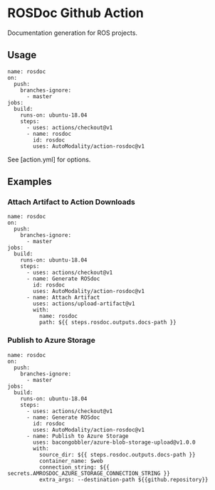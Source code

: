 # ROSDoc Github Action
Documentation generation for ROS projects.



## Usage

```
name: rosdoc
on:
  push:
    branches-ignore:
      - master
jobs:
  build:
    runs-on: ubuntu-18.04
    steps:
      - uses: actions/checkout@v1
      - name: rosdoc
        id: rosdoc
        uses: AutoModality/action-rosdoc@v1
```

See [action.yml] for options.


## Examples

### Attach Artifact to Action Downloads

```
name: rosdoc
on:
  push:
    branches-ignore:
      - master
jobs:
  build:
    runs-on: ubuntu-18.04
    steps:
      - uses: actions/checkout@v1
      - name: Generate ROSdoc
        id: rosdoc
        uses: AutoModality/action-rosdoc@v1
      - name: Attach Artifact
        uses: actions/upload-artifact@v1
        with:
          name: rosdoc
          path: ${{ steps.rosdoc.outputs.docs-path }}
```


### Publish to Azure Storage


```
name: rosdoc
on:
  push:
    branches-ignore:
      - master
jobs:
  build:
    runs-on: ubuntu-18.04
    steps:
      - uses: actions/checkout@v1
      - name: Generate ROSdoc
        id: rosdoc
        uses: AutoModality/action-rosdoc@v1
      - name: Publish to Azure Storage
        uses: bacongobbler/azure-blob-storage-upload@v1.0.0
        with:
          source_dir: ${{ steps.rosdoc.outputs.docs-path }}
          container_name: $web
          connection_string: ${{ secrets.AMROSDOC_AZURE_STORAGE_CONNECTION_STRING }}
          extra_args: --destination-path ${{github.repository}}
```
